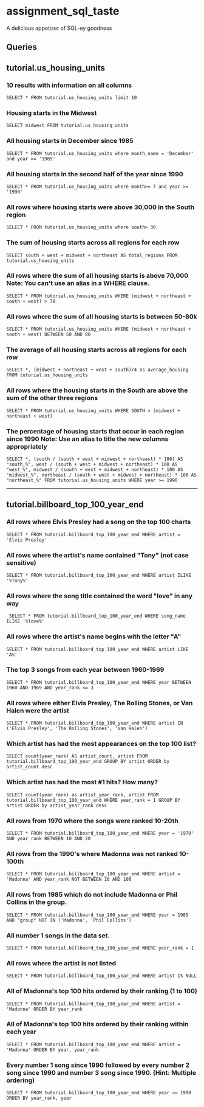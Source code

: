# assignment_sql_taste
A delicious appetizer of SQL-ey goodness

## Queries

## tutorial.us_housing_units

### 10 results with information on all columns
```SELECT * FROM tutorial.us_housing_units limit 10```

### Housing starts in the Midwest
```SELECT midwest FROM tutorial.us_housing_units```

### All housing starts in December since 1985
```SELECT * FROM tutorial.us_housing_units where month_name = 'December' and year >= '1985' ``` 

### All housing starts in the second half of the year since 1990
```SELECT * FROM tutorial.us_housing_units where month>= 7 and year >= '1990' ```

### All rows where housing starts were above 30,000 in the South region
```SELECT * FROM tutorial.us_housing_units where south> 30```

### The sum of housing starts across all regions for each row
```SELECT south + west + midwest + northeast AS total_regions FROM tutorial.us_housing_units```

### All rows where the sum of all housing starts is above 70,000 Note: You can't use an alias in a WHERE clause.
```SELECT * FROM tutorial.us_housing_units WHERE (midwest + northeast + south + west) > 70```

### All rows where the sum of all housing starts is between 50-80k
```SELECT * FROM tutorial.us_housing_units WHERE (midwest + northeast + south + west) BETWEEN 50 AND 80```

### The average of all housing starts across all regions for each row
```SELECT *, (midwest + northeast + west + south)/4 as average_housing FROM tutorial.us_housing_units```

### All rows where the housing starts in the South are above the sum of the other three regions
```SELECT * FROM tutorial.us_housing_units WHERE SOUTH > (midwest + northeast + west)```

### The percentage of housing starts that occur in each region since 1990 Note: Use an alias to title the new columns appropriately
```SELECT *, (south / (south + west + midwest + northeast) * 100) AS "south_%", west / (south + west + midwest + northeast) * 100 AS "west_%", midwest / (south + west + midwest + northeast) * 100 AS "midwest_%", northeast / (south + west + midwest + northeast) * 100 AS "northeast_%" FROM tutorial.us_housing_units WHERE year >= 1990 ```

----------------

## tutorial.billboard_top_100_year_end

### All rows where Elvis Presley had a song on the top 100 charts
```SELECT * FROM tutorial.billboard_top_100_year_end WHERE artist = 'Elvis Presley'```

### All rows where the artist's name contained "Tony" (not case sensitive)
```SELECT * FROM tutorial.billboard_top_100_year_end WHERE artist ILIKE '%Tony%'```

### All rows where the song title contained the word "love" in any way
``` SELECT * FROM tutorial.billboard_top_100_year_end WHERE song_name ILIKE '%love%'```

### All rows where the artist's name begins with the letter "A"
```SELECT * FROM tutorial.billboard_top_100_year_end WHERE artist LIKE 'A%'```

### The top 3 songs from each year between 1960-1969
```SELECT * FROM tutorial.billboard_top_100_year_end WHERE year BETWEEN 1960 AND 1969 AND year_rank <= 3```

### All rows where either Elvis Presley, The Rolling Stones, or Van Halen were the artist
```SELECT * FROM tutorial.billboard_top_100_year_end WHERE artist IN ('Elvis Presley', 'The Rolling Stones', 'Van Halen')```

### Which artist has had the most appearances on the top 100 list?
```SELECT count(year_rank) AS artist_count, artist FROM tutorial.billboard_top_100_year_end GROUP BY artist ORDER by artist_count desc```

### Which artist has had the most #1 hits? How many?
```SELECT count(year_rank) as artist_year_rank, artist FROM tutorial.billboard_top_100_year_end WHERE year_rank = 1 GROUP BY artist ORDER by artist_year_rank desc```

### All rows from 1970 where the songs were ranked 10-20th
```SELECT * FROM tutorial.billboard_top_100_year_end WHERE year = '1970' AND year_rank BETWEEN 10 AND 20```

### All rows from the 1990's where Madonna was not ranked 10-100th
```SELECT * FROM tutorial.billboard_top_100_year_end WHERE artist = 'Madonna' AND year_rank NOT BETWEEN 10 AND 100```

### All rows from 1985 which do not include Madonna or Phil Collins in the group.
```SELECT * FROM tutorial.billboard_top_100_year_end WHERE year = 1985 AND "group" NOT IN ('Madonna', 'Phil Collins')```

### All number 1 songs in the data set.
```SELECT * FROM tutorial.billboard_top_100_year_end WHERE year_rank = 1```

### All rows where the artist is not listed
```SELECT * FROM tutorial.billboard_top_100_year_end WHERE artist IS NULL```

### All of Madonna's top 100 hits ordered by their ranking (1 to 100)
```SELECT * FROM tutorial.billboard_top_100_year_end WHERE artist = 'Madonna' ORDER BY year_rank```

### All of Madonna's top 100 hits ordered by their ranking within each year
```SELECT * FROM tutorial.billboard_top_100_year_end WHERE artist = 'Madonna' ORDER BY year, year_rank```

### Every number 1 song since 1990 followed by every number 2 song since 1990 and number 3 song since 1990. (Hint: Multiple ordering)
```SELECT * FROM tutorial.billboard_top_100_year_end WHERE year >= 1990 ORDER BY year_rank, year```